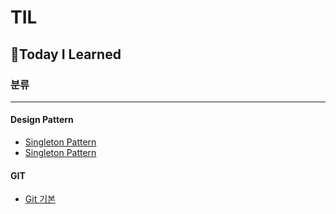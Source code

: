 # TIL
## 📖Today I Learned

### 분류 

---------------------

#### **Design Pattern**  
* [Singleton Pattern](https://github.com/jg6735/TIL/blob/main/Design%20Pattern/01_singleton_pattern.md)
* [Singleton Pattern](https://github.com/jg6735/TIL/blob/main/Design%20Pattern/01_singleton_pattern.md)

#### **GIT**
* [Git 기본](https://github.com/jg6735/TIL/blob/main/git/git_local.md)
